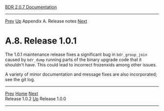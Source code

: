   [BDR 2.0.7 Documentation](README.md)                                                                                            
  ----------------------------------------------------------- ---------------------------------------- --------------------------- -----------------------------------------------------------
  [Prev](release-1.0.2.md "Release 1.0.2")   [Up](releasenotes.md)    Appendix A. Release notes    [Next](release-1.0.0.md "Release 1.0.0")  


# A.8. Release 1.0.1

The 1.0.1 maintenance release fixes a significant bug in
`bdr_group_join` caused by `bdr_dump` running parts
of the binary upgrade code that it shouldn\'t have. This could lead to
incorrect frozenxids among other issues.

A variety of minor documentation and message fixes are also
incorporated; see the git log.



  ------------------------------------------- ---------------------------------------- -------------------------------------------
  [Prev](release-1.0.2.md)      [Home](README.md)       [Next](release-1.0.0.md)  
  Release 1.0.2                                [Up](releasenotes.md)                                Release 1.0.0
  ------------------------------------------- ---------------------------------------- -------------------------------------------
